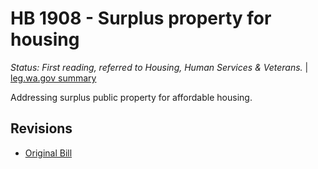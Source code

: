 # HB 1908 - Surplus property for housing
*Status: First reading, referred to Housing, Human Services & Veterans.* | [leg.wa.gov summary](https://app.leg.wa.gov/billsummary?BillNumber=1908&Year=2021)

Addressing surplus public property for affordable housing.

## Revisions
* [Original Bill](1/)